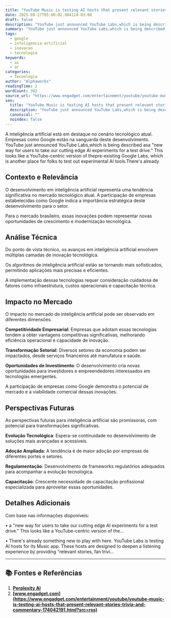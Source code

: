 ```yaml
---
title: "YouTube Music is testing AI hosts that present relevant stories, trivia and commentary"
date: 2025-09-27T05:00:02.984124-03:00
draft: false
description: "YouTube just announced YouTube Labs,which is being described asa \"new way for users to take our cutting edge AI experiments for a test drive.\" This looks lik..."
summary: "YouTube just announced YouTube Labs,which is being described asa \"new way for users to take our cutting edge AI experiments for a test drive.\" This looks lik..."
tags:
  - google
  - inteligencia-artificial
  - inovacao
  - tecnologia
keywords:
  - ai
  - ar
categories:
  - Tecnologia
author: "Alphaworks"
readingTime: 2
wordCount: 382
source_url: "https://www.engadget.com/entertainment/youtube/youtube-music-is-testing-ai-hosts-that-present-relevant-stories-trivia-and-commentary-174042191.html?src=rss"
seo:
  title: "YouTube Music is testing AI hosts that present relevant stories, trivia and commentary"
  description: "YouTube just announced YouTube Labs,which is being described asa \"new way for users to take our cutting edge AI experiments for a test drive.\" This looks lik..."
  canonical: ""
  noindex: false
---
```


A inteligência artificial está em destaque no cenário tecnológico atual. Empresas como Google estão na vanguarda deste desenvolvimento. YouTube just announced YouTube Labs,which is being described asa "new way for users to take our cutting edge AI experiments for a test drive." This looks like a YouTube-centric version of thepre-existing Google Labs, which is another place for folks to test out experimental AI tools.There's already 

## Contexto e Relevância

O desenvolvimento em inteligência artificial representa uma tendência significativa no mercado tecnológico atual. A participação de empresas estabelecidas como Google indica a importância estratégica deste desenvolvimento para o setor.

Para o mercado brasileiro, essas inovações podem representar novas oportunidades de crescimento e modernização tecnológica.
## Análise Técnica

Do ponto de vista técnico, os avanços em inteligência artificial envolvem múltiplas camadas de inovação tecnológica.

Os algoritmos de inteligência artificial estão se tornando mais sofisticados, permitindo aplicações mais precisas e eficientes. 

A implementação dessas tecnologias requer consideração cuidadosa de fatores como infraestrutura, custos operacionais e capacitação técnica.
## Impacto no Mercado

O impacto no mercado de inteligência artificial pode ser observado em diferentes dimensões.

**Competitividade Empresarial**: Empresas que adotam essas tecnologias tendem a obter vantagens competitivas significativas, melhorando eficiência operacional e capacidade de inovação.

**Transformação Setorial**: Diversos setores da economia podem ser impactados, desde serviços financeiros até manufatura e saúde.

**Oportunidades de Investimento**: O desenvolvimento cria novas oportunidades para investidores e empreendedores interessados em tecnologias emergentes.

A participação de empresas como Google demonstra o potencial de mercado e a viabilidade comercial dessas inovações.
## Perspectivas Futuras

As perspectivas futuras para inteligência artificial são promissoras, com potencial para transformações significativas.

**Evolução Tecnológica**: Espera-se continuidade no desenvolvimento de soluções mais avançadas e acessíveis.

**Adoção Ampliada**: A tendência é de maior adoção por empresas de diferentes portes e setores.

**Regulamentação**: Desenvolvimento de frameworks regulatórios adequados para acompanhar a evolução tecnológica.

**Capacitação**: Crescente necessidade de capacitação profissional especializada para aproveitar essas oportunidades.
## Detalhes Adicionais

Com base nas informações disponíveis:

• a "new way for users to take our cutting edge AI experiments for a test drive." This looks like a YouTube-centric version of the...

• There's already something new to play with here. YouTube Labs is testing AI hosts for its Music app. These hosts are designed to deepen a listening experience by providing "relevant stories, fan trivi...



---

## 📚 Fontes e Referências

1. **[Perplexity AI](https://www.perplexity.ai/)**
2. **[www.engadget.com](https://www.engadget.com/entertainment/youtube/youtube-music-is-testing-ai-hosts-that-present-relevant-stories-trivia-and-commentary-174042191.html?src=rss)**
